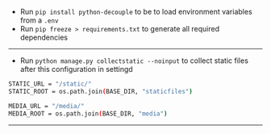 - Run `pip install python-decouple` to be to load environment variables from a `.env`
- Run `pip freeze > requirements.txt` to generate all required dependencies
---
- Run `python manage.py collectstatic --noinput` to collect static files after this configuration in settingd
```bash
STATIC_URL = "/static/"
STATIC_ROOT = os.path.join(BASE_DIR, "staticfiles")

MEDIA_URL = "/media/"
MEDIA_ROOT = os.path.join(BASE_DIR, "media")

```
---

